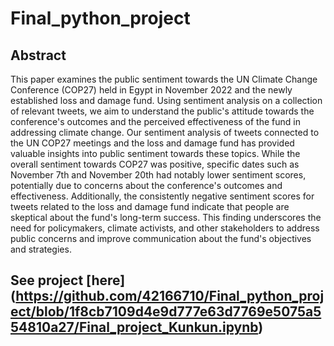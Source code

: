 # Final_python_project

## Abstract

This paper examines the public sentiment towards the UN Climate Change Conference (COP27) held in Egypt in November 2022 and the newly established loss and damage fund. Using sentiment analysis on a collection of relevant tweets, we aim to understand the public's attitude towards the conference's outcomes and the perceived effectiveness of the fund in addressing climate change. Our sentiment analysis of tweets connected to the UN COP27 meetings and the loss and damage fund has provided valuable insights into public sentiment towards these topics. While the overall sentiment towards COP27 was positive, specific dates such as November 7th and November 20th had notably lower sentiment scores, potentially due to concerns about the conference's outcomes and effectiveness. Additionally, the consistently negative sentiment scores for tweets related to the loss and damage fund indicate that people are skeptical about the fund's long-term success. This finding underscores the need for policymakers, climate activists, and other stakeholders to address public concerns and improve communication about the fund's objectives and strategies.
## See project [here] (https://github.com/42166710/Final_python_project/blob/1f8cb7109d4e9d777e63d7769e5075a554810a27/Final_project_Kunkun.ipynb)
